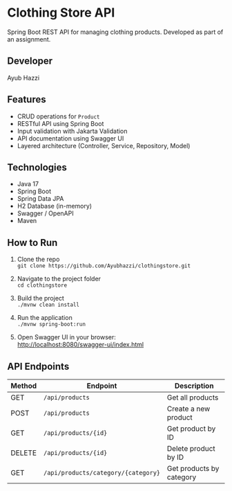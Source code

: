 # Clothing Store API

Spring Boot REST API for managing clothing products. Developed as part of an assignment.

## Developer

Ayub Hazzi

## Features

- CRUD operations for `Product`
- RESTful API using Spring Boot
- Input validation with Jakarta Validation
- API documentation using Swagger UI
- Layered architecture (Controller, Service, Repository, Model)

## Technologies

- Java 17
- Spring Boot
- Spring Data JPA
- H2 Database (in-memory)
- Swagger / OpenAPI
- Maven

## How to Run

1. Clone the repo  
   `git clone https://github.com/Ayubhazzi/clothingstore.git`

2. Navigate to the project folder  
   `cd clothingstore`

3. Build the project  
   `./mvnw clean install`

4. Run the application  
   `./mvnw spring-boot:run`

5. Open Swagger UI in your browser:  
   [http://localhost:8080/swagger-ui/index.html](http://localhost:8080/swagger-ui/index.html)

## API Endpoints

| Method | Endpoint                                | Description              |
|--------|-----------------------------------------|--------------------------|
| GET    | `/api/products`                         | Get all products         |
| POST   | `/api/products`                         | Create a new product     |
| GET    | `/api/products/{id}`                    | Get product by ID        |
| DELETE | `/api/products/{id}`                    | Delete product by ID     |
| GET    | `/api/products/category/{category}`     | Get products by category |



